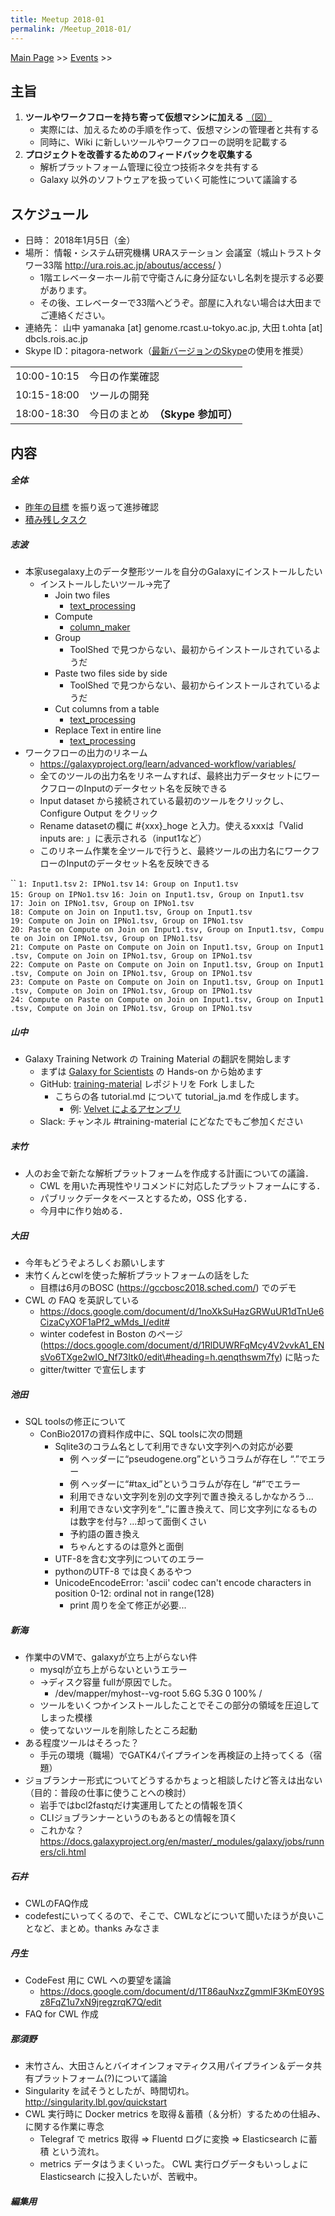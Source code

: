 ```yaml
---
title: Meetup 2018-01
permalink: /Meetup_2018-01/
---
```


[Main Page](/Main_Page "wikilink") &gt;&gt; [Events](/Events "wikilink") &gt;&gt;

主旨
----

1.  **ツールやワークフローを持ち寄って仮想マシンに加える** [（図）](http://www.pitagora-galaxy.org/_/rsrc/1416890873801/about/about_overview.png)
    -   実際には、加えるための手順を作って、仮想マシンの管理者と共有する
    -   同時に、Wiki に新しいツールやワークフローの説明を記載する
2.  **プロジェクトを改善するためのフィードバックを収集する**
    -   解析プラットフォーム管理に役立つ技術ネタを共有する
    -   Galaxy 以外のソフトウェアを扱っていく可能性について議論する

スケジュール
------------

-   日時： 2018年1月5日（金）
-   場所： 情報・システム研究機構 URAステーション 会議室（城山トラストタワー33階 <http://ura.rois.ac.jp/aboutus/access/> ）
    -   1階エレベーターホール前で守衛さんに身分証ないし名刺を提示する必要があります。
    -   その後、エレベーターで33階へどうぞ。部屋に入れない場合は大田までご連絡ください。
-   連絡先： 山中 yamanaka \[at\] genome.rcast.u-tokyo.ac.jp, 大田 t.ohta \[at\] dbcls.rois.ac.jp
-   Skype ID：pitagora-network（[最新バージョンのSkype](http://www.skype.com/ja/)の使用を推奨）

|             |                                    |
|-------------|------------------------------------|
| 10:00-10:15 | 今日の作業確認                     |
| 10:15-18:00 | ツールの開発                       |
| 18:00-18:30 | 今日のまとめ　**（Skype 参加可）** |

内容
----

##### 全体

-   [昨年の目標](https://docs.google.com/document/d/162X8s7kEEdZ5i5QBSDJyknsgW673b81p4WuFmklQaBU/edit) を振り返って進捗確認
-   [積み残しタスク](/積み残しタスク "wikilink")

##### 志波

-   本家usegalaxy上のデータ整形ツールを自分のGalaxyにインストールしたい
    -   インストールしたいツール→完了
        -   Join two files
            -   [text_processing](https://toolshed.g2.bx.psu.edu/repository?repository_id=2593fd36ae8011aa)
        -   Compute
            -   [column_maker](https://toolshed.g2.bx.psu.edu/repository?repository_id=a67e145c774d3a54)
        -   Group
            -   ToolShed で見つからない、最初からインストールされているようだ
        -   Paste two files side by side
            -   ToolShed で見つからない、最初からインストールされているようだ
        -   Cut columns from a table
            -   [text_processing](https://toolshed.g2.bx.psu.edu/repository?repository_id=2593fd36ae8011aa)
        -   Replace Text in entire line
            -   [text_processing](https://toolshed.g2.bx.psu.edu/repository?repository_id=2593fd36ae8011aa)
-   ワークフローの出力のリネーム
    -   <https://galaxyproject.org/learn/advanced-workflow/variables/>
    -   全てのツールの出力名をリネームすれば、最終出力データセットにワークフローのInputのデータセット名を反映できる
    -   Input dataset から接続されている最初のツールをクリックし、Configure Output をクリック
    -   Rename datasetの欄に \#{xxx}_hoge と入力。使えるxxxは「Valid inputs are: 」に表示される（input1など）
    -   このリネーム作業を全ツールで行うと、最終ツールの出力名にワークフローのInputのデータセット名を反映できる

``
`1: Input1.tsv`
`2: IPNo1.tsv`
`14: Group on Input1.tsv`
`15: Group on IPNo1.tsv`
`16: Join on Input1.tsv, Group on Input1.tsv`
`17: Join on IPNo1.tsv, Group on IPNo1.tsv`
`18: Compute on Join on Input1.tsv, Group on Input1.tsv`
`19: Compute on Join on IPNo1.tsv, Group on IPNo1.tsv`
`20: Paste on Compute on Join on Input1.tsv, Group on Input1.tsv, Compute on Join on IPNo1.tsv, Group on IPNo1.tsv`
`21: Compute on Paste on Compute on Join on Input1.tsv, Group on Input1.tsv, Compute on Join on IPNo1.tsv, Group on IPNo1.tsv`
`22: Compute on Paste on Compute on Join on Input1.tsv, Group on Input1.tsv, Compute on Join on IPNo1.tsv, Group on IPNo1.tsv`
`23: Compute on Paste on Compute on Join on Input1.tsv, Group on Input1.tsv, Compute on Join on IPNo1.tsv, Group on IPNo1.tsv`
`24: Compute on Paste on Compute on Join on Input1.tsv, Group on Input1.tsv, Compute on Join on IPNo1.tsv, Group on IPNo1.tsv`

##### 山中

-   Galaxy Training Network の Training Material の翻訳を開始します
    -   まずは [Galaxy for Scientists](http://galaxyproject.github.io/training-material/) の Hands-on から始めます
    -   GitHub: [training-material](https://github.com/pitagora-galaxy/training-material) レポジトリを Fork しました
        -   こちらの各 tutorial.md について tutorial_ja.md を作成します。
            -   例: [Velvet によるアセンブリ](https://github.com/pitagora-galaxy/training-material/blob/master/topics/assembly/tutorials/general-introduction/tutorial_ja.md)
    -   Slack: チャンネル \#training-material にどなたでもご参加ください

##### 末竹

-   人のお金で新たな解析プラットフォームを作成する計画についての議論．
    -   CWL を用いた再現性やリコメンドに対応したプラットフォームにする．
    -   パブリックデータをベースとするため，OSS 化する．
    -   今月中に作り始める．

##### 大田

-   今年もどうぞよろしくお願いします
-   末竹くんとcwlを使った解析プラットフォームの話をした
    -   目標は6月のBOSC (https://gccbosc2018.sched.com/) でのデモ
-   CWL の FAQ を英訳している
    -   <https://docs.google.com/document/d/1noXkSuHazGRWuUR1dTnUe6CizaCyXOF1aPf2_wMds_I/edit#>
    -   winter codefest in Boston のページ (https://docs.google.com/document/d/1RlDUWRFqMcy4V2vvkA1_ENsVo6TXge2wIO_Nf73Itk0/edit\#heading=h.qenqthswm7fy) に貼った
    -   gitter/twitter で宣伝します

##### 池田

-   SQL toolsの修正について
    -   ConBio2017の資料作成中に、SQL toolsに次の問題
        -   Sqlite3のコラム名として利用できない文字列への対応が必要
            -   例 ヘッダーに“pseudogene.org”というコラムが存在し “.”でエラー
            -   例 ヘッダーに“\#tax_id”というコラムが存在し “\#”でエラー
            -   利用できない文字列を別の文字列で置き換えるしかなかろう...
            -   利用できない文字列を“_”に置き換えて、同じ文字列になるものは数字を付与? ...却って面倒くさい
            -   予約語の置き換え
            -   ちゃんとするのは意外と面倒
        -   UTF-8を含む文字列についてのエラー
        -   pythonのUTF-8 では良くあるやつ
        -   UnicodeEncodeError: 'ascii' codec can't encode characters in position 0-12: ordinal not in range(128)
            -   print 周りを全て修正が必要...

##### 新海

-   作業中のVMで、galaxyが立ち上がらない件
    -   mysqlが立ち上がらないというエラー
    -   →ディスク容量 fullが原因でした。
        -   /dev/mapper/myhost--vg-root 5.6G 5.3G 0 100% /
    -   ツールをいくつかインストールしたことでそこの部分の領域を圧迫してしまった模様
    -   使ってないツールを削除したところ起動
-   ある程度ツールはそろった？
    -   手元の環境（職場）でGATK4パイプラインを再検証の上持ってくる（宿題）
-   ジョブランナー形式についてどうするかちょっと相談したけど答えは出ない（目的：普段の仕事に使うことへの検討）
    -   岩手ではbcl2fastqだけ実運用してたとの情報を頂く
    -   CLIジョブランナーというのもあるとの情報を頂く
    -   これかな？　https://docs.galaxyproject.org/en/master/_modules/galaxy/jobs/runners/cli.html

##### 石井

-   CWLのFAQ作成
-   codefestにいってくるので、そこで、CWLなどについて聞いたほうが良いことなど、まとめ。thanks みなさま

##### 丹生

-   CodeFest 用に CWL への要望を議論
    -   <https://docs.google.com/document/d/1T86auNxzZgmmIF3KmE0Y9Sz8FqZ1u7xN9jregzrqK7Q/edit>
-   FAQ for CWL 作成

##### 那須野

-   末竹さん、大田さんとバイオインフォマティクス用パイプライン＆データ共有プラットフォーム(?)について議論
-   Singularity を試そうとしたが、時間切れ。 <http://singularity.lbl.gov/quickstart>
-   CWL 実行時に Docker metrics を取得＆蓄積（＆分析）するための仕組み、に関する作業に専念
    -   Telegraf で metrics 取得 ⇒ Fluentd ログに変換 ⇒ Elasticsearch に蓄積 という流れ。
    -   metrics データはうまくいった。 CWL 実行ログデータもいっしょに Elasticsearch に投入したいが、苦戦中。

##### 編集用